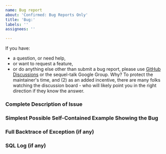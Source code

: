 ```yaml
---
name: Bug report
about: 'Confirmed: Bug Reports Only'
title: 'Bug:'
labels: ''
assignees: ''

---
```


If you have:
* a question, or need help,
* or want to request a feature, 
* or do anything else other than submit a bug report, please use [GitHub Discussions](https://github.com/jeremyevans/sequel/discussions) or the sequel-talk Google Group. Why? To protect the maintainer's  time, and (2) as an added incentive, there are many folks watching the discussion board - who will likely point you in the right direction if they know the answer.



### Complete Description of Issue



### Simplest Possible Self-Contained Example Showing the Bug



### Full Backtrace of Exception (if any)



### SQL Log (if any)
